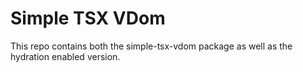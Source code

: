 # Simple TSX VDom

This repo contains both the simple-tsx-vdom package as well as the hydration enabled version.